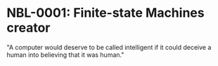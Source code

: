 # NBL-0001: Finite-state Machines creator
"A computer would deserve to be called intelligent if it could deceive a human into believing that it was human." 
